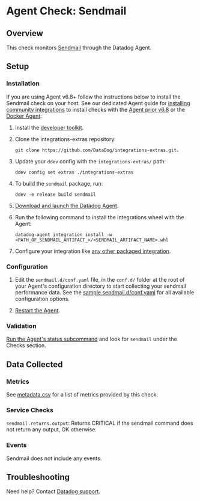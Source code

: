 # Agent Check: Sendmail

## Overview

This check monitors [Sendmail][1] through the Datadog Agent.

## Setup

### Installation

If you are using Agent v6.8+ follow the instructions below to install the Sendmail check on your host. See our dedicated Agent guide for [installing community integrations][2] to install checks with the [Agent prior v6.8][3] or the [Docker Agent][4]:

1. Install the [developer toolkit][5].
2. Clone the integrations-extras repository:

   ```shell
   git clone https://github.com/DataDog/integrations-extras.git.
   ```

3. Update your `ddev` config with the `integrations-extras/` path:

   ```shell
   ddev config set extras ./integrations-extras
   ```

4. To build the `sendmail` package, run:

   ```shell
   ddev -e release build sendmail
   ```

5. [Download and launch the Datadog Agent][6].
6. Run the following command to install the integrations wheel with the Agent:

   ```shell
   datadog-agent integration install -w <PATH_OF_SENDMAIL_ARTIFACT_>/<SENDMAIL_ARTIFACT_NAME>.whl
   ```

7. Configure your integration like [any other packaged integration][7].

### Configuration

1. Edit the `sendmail.d/conf.yaml` file, in the `conf.d/` folder at the root of your Agent's configuration directory to start collecting your sendmail performance data. See the [sample sendmail.d/conf.yaml][8] for all available configuration options.

2. [Restart the Agent][9].

### Validation

[Run the Agent's status subcommand][10] and look for `sendmail` under the Checks section.

## Data Collected

### Metrics

See [metadata.csv][11] for a list of metrics provided by this check.

### Service Checks

`sendmail.returns.output`: Returns CRITICAL if the sendmail command does not return any output, OK otherwise.

### Events

Sendmail does not include any events.

## Troubleshooting

Need help? Contact [Datadog support][12].

[1]: https://www.proofpoint.com/us/open-source-email-solution
[2]: https://docs.datadoghq.com/agent/guide/community-integrations-installation-with-docker-agent
[3]: https://docs.datadoghq.com/agent/guide/community-integrations-installation-with-docker-agent/?tab=agentpriorto68
[4]: https://docs.datadoghq.com/agent/guide/community-integrations-installation-with-docker-agent/?tab=docker
[5]: https://docs.datadoghq.com/developers/integrations/new_check_howto/#developer-toolkit
[6]: https://app.datadoghq.com/account/settings#agent
[7]: https://docs.datadoghq.com/getting_started/integrations
[8]: https://github.com/DataDog/integrations-extras/blob/master/sendmail/datadog_checks/sendmail/data/conf.yaml.example
[9]: https://docs.datadoghq.com/agent/guide/agent-commands/#start-stop-and-restart-the-agent
[10]: https://docs.datadoghq.com/agent/guide/agent-commands/#agent-status-and-information
[11]: https://github.com/DataDog/integrations-extras/blob/master/sendmail/metadata.csv
[12]: https://docs.datadoghq.com/help
